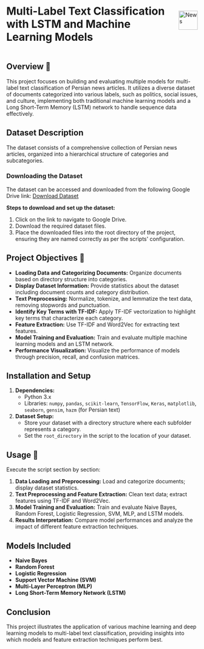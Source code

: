 <div style="display: flex; align-items: center;">
  <h1>Multi-Label Text Classification with LSTM and Machine Learning Models</h1>
  <img src="https://github.com/Mohammad-Rahmanian/Persian-News-Classification/assets/78559411/6560b2f8-76aa-4836-aefe-4d46c74e2bfe" alt="News" width="50">
</div>

## Overview  📌
This project focuses on building and evaluating multiple models for multi-label text classification of Persian news articles. It utilizes a diverse dataset of documents categorized into various labels, such as politics, social issues, and culture, implementing both traditional machine learning models and a Long Short-Term Memory (LSTM) network to handle sequence data effectively.

## Dataset Description
The dataset consists of a comprehensive collection of Persian news articles, organized into a hierarchical structure of categories and subcategories.

### Downloading the Dataset 
The dataset can be accessed and downloaded from the following Google Drive link:
[Download Dataset](https://drive.google.com/drive/u/5/folders/1kA2gcSPwF3jLIgjffY-zeLrlbh0Pih75)

**Steps to download and set up the dataset:**
1. Click on the link to navigate to Google Drive.
2. Download the required dataset files.
3. Place the downloaded files into the root directory of the project, ensuring they are named correctly as per the scripts' configuration.

## Project Objectives 🌟
- **Loading Data and Categorizing Documents:** Organize documents based on directory structure into categories.
- **Display Dataset Information:** Provide statistics about the dataset including document counts and category distribution.
- **Text Preprocessing:** Normalize, tokenize, and lemmatize the text data, removing stopwords and punctuation.
- **Identify Key Terms with TF-IDF:** Apply TF-IDF vectorization to highlight key terms that characterize each category.
- **Feature Extraction:** Use TF-IDF and Word2Vec for extracting text features.
- **Model Training and Evaluation:** Train and evaluate multiple machine learning models and an LSTM network.
- **Performance Visualization:** Visualize the performance of models through precision, recall, and confusion matrices.

## Installation and Setup
1. **Dependencies:**
   - Python 3.x
   - Libraries: `numpy`, `pandas`, `scikit-learn`, `TensorFlow`, `Keras`, `matplotlib`, `seaborn`, `gensim`, `hazm` (for Persian text)
2. **Dataset Setup:**
   - Store your dataset with a directory structure where each subfolder represents a category.
   - Set the `root_directory` in the script to the location of your dataset.

## Usage 📘
Execute the script section by section:
1. **Data Loading and Preprocessing:** Load and categorize documents; display dataset statistics.
2. **Text Preprocessing and Feature Extraction:** Clean text data; extract features using TF-IDF and Word2Vec.
3. **Model Training and Evaluation:** Train and evaluate Naive Bayes, Random Forest, Logistic Regression, SVM, MLP, and LSTM models.
4. **Results Interpretation:** Compare model performances and analyze the impact of different feature extraction techniques.

## Models Included
- **Naive Bayes**
- **Random Forest**
- **Logistic Regression**
- **Support Vector Machine (SVM)**
- **Multi-Layer Perceptron (MLP)**
- **Long Short-Term Memory Network (LSTM)**

## Conclusion
This project illustrates the application of various machine learning and deep learning models to multi-label text classification, providing insights into which models and feature extraction techniques perform best.
